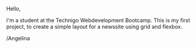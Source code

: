 Hello,

I'm a student at the Technigo Webdevelopment Bootcamp. This is my first project, to create a simple layout for a newssite using grid and flexbox.

/Angelina